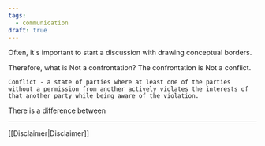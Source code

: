 ```yaml
---
tags:
  - communication
draft: true
---
```

Often, it's important to start a discussion with drawing conceptual borders. 

Therefore, what is Not a confrontation? The confrontation is Not a conflict.

```
Conflict - a state of parties where at least one of the parties without a permission from another actively violates the interests of that another party while being aware of the violation.
```

There is a difference between 


---
[[Disclaimer|Disclaimer]]
